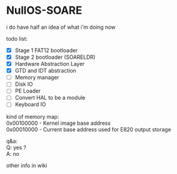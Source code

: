 # NullOS-SOARE
i do have half an idea of what i'm doing now

todo list: 
- [x] Stage 1 FAT12 bootloader
- [x] Stage 2 bootloader (SOARELDR)
- [x] Hardware Abstraction Layer
- [x] GTD and IDT abstraction
- [ ] Memory manager
- [ ] Disk IO
- [ ] PE Loader
- [ ] Convert HAL to be a module
- [ ] Keyboard IO

kind of memory map:\
0x00100000 - Kernel image base address\
0x00010000 - Current base address used for E820 output storage

q&a:\
Q: yes ?\
A: no

other info in wiki
